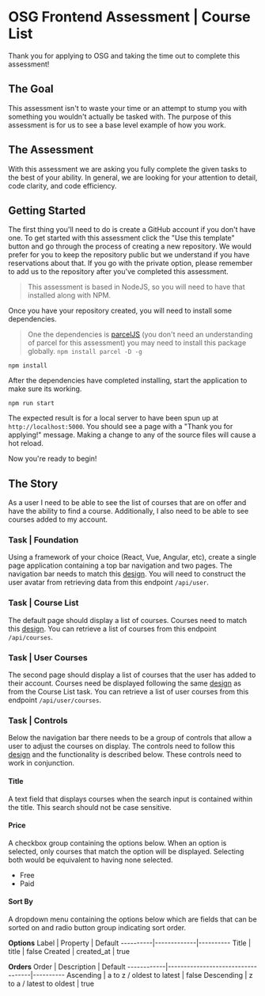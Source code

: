 # OSG Frontend Assessment | Course List
Thank you for applying to OSG and taking the time out to complete this assessment!

## The Goal
This assessment isn't to waste your time or an attempt to stump you with something you wouldn't actually be tasked with. The purpose of this assessment is for us to see a base level example of how you work.

## The Assessment
With this assessment we are asking you fully complete the given tasks to the best of your ability. In general, we are looking for your attention to detail, code clarity, and code efficiency.

## Getting Started
The first thing you'll need to do is create a GitHub account if you don't have one. To get started with this assessment click the "Use this template" button and go through the process of creating a new repository. We would prefer for you to keep the repository public but we understand if you have reservations about that. If you go with the private option, please remember to add us to the repository after you've completed this assessment.

> This assessment is based in NodeJS, so you will need to have that installed along with NPM.

Once you have your repository created, you will need to install some dependencies.

> One the dependencies is [parcelJS](https://parceljs.org/) (you don't need an understanding of parcel for this assessment) you may need to install this package globally. `npm install parcel -D -g`

`npm install`

After the dependencies have completed installing, start the application to make sure its working.

`npm run start`

The expected result is for a local server to have been spun up at `http://localhost:5000`. You should see a page with a "Thank you for applying!" message. Making a change to any of the source files will cause a hot reload.

Now you're ready to begin!

## The Story
As a user I need to be able to see the list of courses that are on offer and have the ability to find a course. Additionally, I also need to be able to see courses added to my account.

### Task | Foundation
Using a framework of your choice (React, Vue, Angular, etc), create a single page application containing a top bar navigation and two pages. The navigation bar needs to match this [design](). You will need to construct the user avatar from retrieving data from this endpoint `/api/user`.

### Task | Course List
The default page should display a list of courses. Courses need to match this [design](). You can retrieve a list of courses from this endpoint `/api/courses`.

### Task | User Courses
The second page should display a list of courses that the user has added to their account. Courses need be displayed following the same [design]() as from the Course List task. You can retrieve a list of user courses from this endpoint `/api/user/courses`.

### Task | Controls
Below the navigation bar there needs to be a group of controls that allow a user to adjust the courses on display. The controls need to follow this [design]() and the functionality is described below. These controls need to work in conjunction. 

#### Title
A text field that displays courses when the search input is contained within the title. This search should not be case sensitive.

#### Price
A checkbox group containing the options below. When an option is selected, only courses that match the option will be displayed. Selecting both would be equivalent to having none selected.
* Free
* Paid

#### Sort By
A dropdown menu containing the options below which are fields that can be sorted on and radio button group indicating sort order.

**Options**
Label     | Property    | Default
----------|-------------|----------
 Title    | title       | false
 Created  | created_at  | true

**Orders**
Order       | Description                       | Default
------------|-----------------------------------|----------
 Ascending  | a to z / oldest to latest | false
 Descending | z to a / latest to oldest | true